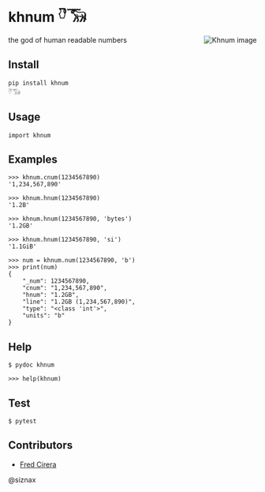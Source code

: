 khnum 𓎹𓃝
==========

<a href="https://en.wikipedia.org/wiki/Khnum"><img
 alt="Khnum image" align="right"
 src="https://upload.wikimedia.org/wikipedia/commons/5/5e/Khnum.svg"></a>

the god of human readable numbers


Install
-------

```
pip install khnum
𓎹𓃝
```

Usage
-----

```
import khnum
```

Examples
--------

```
>>> khnum.cnum(1234567890)
'1,234,567,890'
```

```
>>> khnum.hnum(1234567890)
'1.2B'
```

```
>>> khnum.hnum(1234567890, 'bytes')
'1.2GB'
```

```
>>> khnum.hnum(1234567890, 'si')
'1.1GiB'
```

```
>>> num = khnum.num(1234567890, 'b')
>>> print(num)
{
    "_num": 1234567890,
    "cnum": "1,234,567,890",
    "hnum": "1.2GB",
    "line": "1.2GB (1,234,567,890)",
    "type": "<class 'int'>",
    "units": "b"
}
```


Help
----

```
$ pydoc khnum
```

```
>>> help(khnum)
```


Test
----

```
$ pytest
```


Contributors
------------

* [Fred Cirera](https://stackoverflow.com/questions/1094841/reusable-library-to-get-human-readable-version-of-file-size)


@siznax

